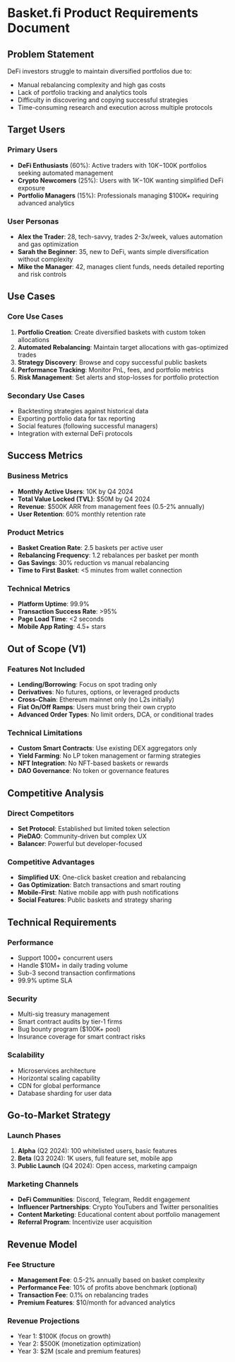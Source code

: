 # Basket.fi Product Requirements Document

## Problem Statement

DeFi investors struggle to maintain diversified portfolios due to:
- Manual rebalancing complexity and high gas costs
- Lack of portfolio tracking and analytics tools
- Difficulty in discovering and copying successful strategies
- Time-consuming research and execution across multiple protocols

## Target Users

### Primary Users
- **DeFi Enthusiasts** (60%): Active traders with $10K-$100K portfolios seeking automated management
- **Crypto Newcomers** (25%): Users with $1K-$10K wanting simplified DeFi exposure
- **Portfolio Managers** (15%): Professionals managing $100K+ requiring advanced analytics

### User Personas
- **Alex the Trader**: 28, tech-savvy, trades 2-3x/week, values automation and gas optimization
- **Sarah the Beginner**: 35, new to DeFi, wants simple diversification without complexity
- **Mike the Manager**: 42, manages client funds, needs detailed reporting and risk controls

## Use Cases

### Core Use Cases
1. **Portfolio Creation**: Create diversified baskets with custom token allocations
2. **Automated Rebalancing**: Maintain target allocations with gas-optimized trades
3. **Strategy Discovery**: Browse and copy successful public baskets
4. **Performance Tracking**: Monitor PnL, fees, and portfolio metrics
5. **Risk Management**: Set alerts and stop-losses for portfolio protection

### Secondary Use Cases
- Backtesting strategies against historical data
- Exporting portfolio data for tax reporting
- Social features (following successful managers)
- Integration with external DeFi protocols

## Success Metrics

### Business Metrics
- **Monthly Active Users**: 10K by Q4 2024
- **Total Value Locked (TVL)**: $50M by Q4 2024
- **Revenue**: $500K ARR from management fees (0.5-2% annually)
- **User Retention**: 60% monthly retention rate

### Product Metrics
- **Basket Creation Rate**: 2.5 baskets per active user
- **Rebalancing Frequency**: 1.2 rebalances per basket per month
- **Gas Savings**: 30% reduction vs manual rebalancing
- **Time to First Basket**: <5 minutes from wallet connection

### Technical Metrics
- **Platform Uptime**: 99.9%
- **Transaction Success Rate**: >95%
- **Page Load Time**: <2 seconds
- **Mobile App Rating**: 4.5+ stars

## Out of Scope (V1)

### Features Not Included
- **Lending/Borrowing**: Focus on spot trading only
- **Derivatives**: No futures, options, or leveraged products
- **Cross-Chain**: Ethereum mainnet only (no L2s initially)
- **Fiat On/Off Ramps**: Users must bring their own crypto
- **Advanced Order Types**: No limit orders, DCA, or conditional trades

### Technical Limitations
- **Custom Smart Contracts**: Use existing DEX aggregators only
- **Yield Farming**: No LP token management or farming strategies
- **NFT Integration**: No NFT-based baskets or rewards
- **DAO Governance**: No token or governance features

## Competitive Analysis

### Direct Competitors
- **Set Protocol**: Established but limited token selection
- **PieDAO**: Community-driven but complex UX
- **Balancer**: Powerful but developer-focused

### Competitive Advantages
- **Simplified UX**: One-click basket creation and rebalancing
- **Gas Optimization**: Batch transactions and smart routing
- **Mobile-First**: Native mobile app with push notifications
- **Social Features**: Public baskets and strategy sharing

## Technical Requirements

### Performance
- Support 1000+ concurrent users
- Handle $10M+ in daily trading volume
- Sub-3 second transaction confirmations
- 99.9% uptime SLA

### Security
- Multi-sig treasury management
- Smart contract audits by tier-1 firms
- Bug bounty program ($100K+ pool)
- Insurance coverage for smart contract risks

### Scalability
- Microservices architecture
- Horizontal scaling capability
- CDN for global performance
- Database sharding for user data

## Go-to-Market Strategy

### Launch Phases
1. **Alpha** (Q2 2024): 100 whitelisted users, basic features
2. **Beta** (Q3 2024): 1K users, full feature set, mobile app
3. **Public Launch** (Q4 2024): Open access, marketing campaign

### Marketing Channels
- **DeFi Communities**: Discord, Telegram, Reddit engagement
- **Influencer Partnerships**: Crypto YouTubers and Twitter personalities
- **Content Marketing**: Educational content about portfolio management
- **Referral Program**: Incentivize user acquisition

## Revenue Model

### Fee Structure
- **Management Fee**: 0.5-2% annually based on basket complexity
- **Performance Fee**: 10% of profits above benchmark (optional)
- **Transaction Fee**: 0.1% on rebalancing trades
- **Premium Features**: $10/month for advanced analytics

### Revenue Projections
- Year 1: $100K (focus on growth)
- Year 2: $500K (monetization optimization)
- Year 3: $2M (scale and premium features)
